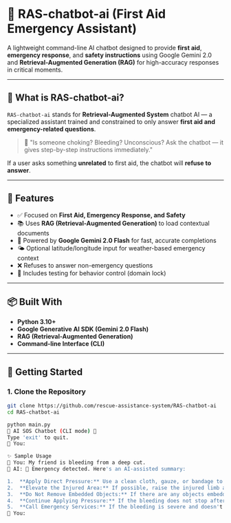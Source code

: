 # 🚨 RAS-chatbot-ai (First Aid Emergency Assistant)

A lightweight command-line AI chatbot designed to provide **first aid**, **emergency response**, and **safety instructions** using Google Gemini 2.0 and **Retrieval-Augmented Generation (RAG)** for high-accuracy responses in critical moments.

---

## 🧠 What is RAS-chatbot-ai?

`RAS-chatbot-ai` stands for **Retrieval-Augmented System** chatbot AI — a specialized assistant trained and constrained to only answer **first aid and emergency-related questions**.

> 💬 "Is someone choking? Bleeding? Unconscious? Ask the chatbot — it gives step-by-step instructions immediately."

If a user asks something **unrelated** to first aid, the chatbot will **refuse to answer**.

---

## 🎯 Features

- ✅ Focused on **First Aid, Emergency Response, and Safety**
- 📚 Uses **RAG (Retrieval-Augmented Generation)** to load contextual documents
- 🤖 Powered by **Google Gemini 2.0 Flash** for fast, accurate completions
- 🌤️ Optional latitude/longitude input for weather-based emergency context
- ❌ Refuses to answer non-emergency questions
- 🧪 Includes testing for behavior control (domain lock)

---

## 📦 Built With

- **Python 3.10+**
- **Google Generative AI SDK (Gemini 2.0 Flash)**
- **RAG (Retrieval-Augmented Generation)**
- **Command-line Interface (CLI)**

---

## 🚀 Getting Started

### 1. Clone the Repository

```bash
git clone https://github.com/rescue-assistance-system/RAS-chatbot-ai
cd RAS-chatbot-ai

python main.py
🚨 AI SOS Chatbot (CLI mode) 🚨
Type 'exit' to quit.
👤 You:

✨ Sample Usage
👤 You: My friend is bleeding from a deep cut.
🤖 AI: 🚨 Emergency detected. Here's an AI-assisted summary:

1.  **Apply Direct Pressure:** Use a clean cloth, gauze, or bandage to apply direct pressure to the wound.
2.  **Elevate the Injured Area:** If possible, raise the injured limb above the heart to help reduce blood flow.
3.  **Do Not Remove Embedded Objects:** If there are any objects embedded in the wound, do not remove them. Instead, apply pressure around the object.
4.  **Continue Applying Pressure:** If the bleeding does not stop after 5-10 minutes, continue applying pressure for another 5-10 minutes.
5.  **Call Emergency Services:** If the bleeding is severe and doesn't stop with pressure, call emergency services immediately.
👤 You:
